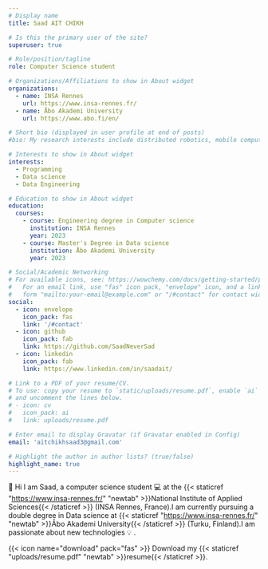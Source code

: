```yaml
---
# Display name
title: Saad AIT CHIKH

# Is this the primary user of the site?
superuser: true

# Role/position/tagline
role: Computer Science student

# Organizations/Affiliations to show in About widget
organizations:
  - name: INSA Rennes
    url: https://www.insa-rennes.fr/
  - name: Åbo Akademi University
    url: https://www.abo.fi/en/

# Short bio (displayed in user profile at end of posts)
#bio: My research interests include distributed robotics, mobile computing and programmable matter.

# Interests to show in About widget
interests:
  - Programming
  - Data science
  - Data Engineering

# Education to show in About widget
education:
  courses:
    - course: Engineering degree in Computer science
      institution: INSA Rennes
      year: 2023
    - course: Master's Degree in Data science
      institution: Åbo Akademi University
      year: 2023

# Social/Academic Networking
# For available icons, see: https://wowchemy.com/docs/getting-started/page-builder/#icons
#   For an email link, use "fas" icon pack, "envelope" icon, and a link in the
#   form "mailto:your-email@example.com" or "/#contact" for contact widget.
social:
  - icon: envelope
    icon_pack: fas
    link: '/#contact'
  - icon: github
    icon_pack: fab
    link: https://github.com/SaadNeverSad
  - icon: linkedin
    icon_pack: fab
    link: https://www.linkedin.com/in/saadait/

# Link to a PDF of your resume/CV.
# To use: copy your resume to `static/uploads/resume.pdf`, enable `ai` icons in `params.toml`,
# and uncomment the lines below.
# - icon: cv
#   icon_pack: ai
#   link: uploads/resume.pdf

# Enter email to display Gravatar (if Gravatar enabled in Config)
email: 'aitchikhsaad3@gmail.com'

# Highlight the author in author lists? (true/false)
highlight_name: true
---
```


👋 Hi I am Saad, a computer science student 💻 at the {{< staticref "https://www.insa-rennes.fr/" "newtab" >}}National Institute of Applied Sciences{{< /staticref >}} (INSA Rennes, France).I am currently pursuing a double degree in Data science at {{< staticref "https://www.insa-rennes.fr/" "newtab" >}}Åbo Akademi University{{< /staticref >}} (Turku, Finland).I am passionate about new technologies 💡 .


{{< icon name="download" pack="fas" >}} Download my {{< staticref "uploads/resume.pdf" "newtab" >}}resume{{< /staticref >}}.

